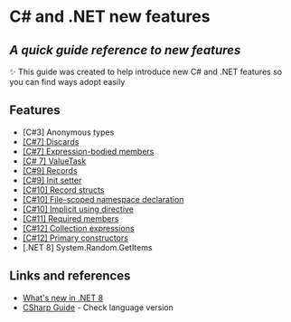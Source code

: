 # C# and .NET new features
## _A quick guide reference to new features_

✨ This guide was created to help introduce new C# and .NET features so you can find ways adopt easily 

## Features

- [C#3] Anonymous types
- [[C#7] Discards](CSharp7/Discards.md)
- [[C#7] Expression-bodied members](CSharp7/ExpressionBodiedMembers.md)
- [[C# 7] ValueTask](CSharp7/ValueTask.md)
- [[C#9] Records](CSharp9/Records.md)
- [[C#9] Init setter](CSharp9/InitSetter.md)
- [[C#10] Record structs](CSharp10/RecordStructs.md)
- [[C#10] File-scoped namespace declaration](CSharp10/FileScopedNamespace.md)
- [[C#10] Implicit using directive](CSharp10/ImplicitUsingDirective.md)
- [[C#11] Required members](CSharp11/Required.md)
- [[C#12] Collection expressions](CSharp12/CollectionExpressions.md)
- [[C#12] Primary constructors](CSharp12/PrimaryConstructors.md)
- [.NET 8] System.Random.GetItems

## Links and references

- [What's new in .NET 8](https://learn.microsoft.com/en-us/dotnet/core/whats-new/dotnet-8)
- [CSharp Guide](https://learn.microsoft.com/en-us/dotnet/csharp/language-reference/configure-language-version) - Check language version

